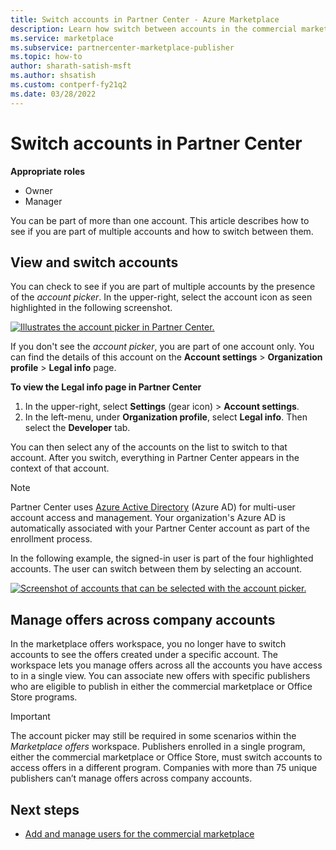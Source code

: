 ```yaml
---
title: Switch accounts in Partner Center - Azure Marketplace
description: Learn how switch between accounts in the commercial marketplace program of Partner Center.
ms.service: marketplace
ms.subservice: partnercenter-marketplace-publisher
ms.topic: how-to
author: sharath-satish-msft
ms.author: shsatish
ms.custom: contperf-fy21q2
ms.date: 03/28/2022
---
```


# Switch accounts in Partner Center

**Appropriate roles**

- Owner
- Manager

You can be part of more than one account. This article describes how to see if you are part of multiple accounts and how to switch between them.

## View and switch accounts

You can check to see if you are part of multiple accounts by the presence of the _account picker_. In the upper-right, select the account icon as seen highlighted in the following screenshot.

[ ![Illustrates the account picker in Partner Center.](./media/manage-accounts/account-picker-workspaces.png) ](./media/manage-accounts/account-picker-workspaces.png#lightbox)

If you don't see the *account picker*, you are part of one account only. You can find the details of this account on the **Account settings** > **Organization profile** > **Legal info** page.

**To view the Legal info page in Partner Center**

1. In the upper-right, select **Settings** (gear icon) > **Account settings**.
1. In the left-menu, under **Organization profile**, select **Legal info**. Then select the **Developer** tab.

You can then select any of the accounts on the list to switch to that account. After you switch, everything in Partner Center appears in the context of that account.

> [!NOTE]
> Partner Center uses [Azure Active Directory](../active-directory/fundamentals/active-directory-whatis.md) (Azure AD) for multi-user account access and management. Your organization's Azure AD is automatically associated with your Partner Center account as part of the enrollment process.

In the following example, the signed-in user is part of the four highlighted accounts. The user can switch between them by selecting an account.

[ ![Screenshot of accounts that can be selected with the account picker.](./media/manage-accounts/account-picker-two-workspaces.png) ](./media/manage-accounts/account-picker-two-workspaces.png#lightbox)

## Manage offers across company accounts

In the marketplace offers workspace, you no longer have to switch accounts to see the offers created under a specific account. The workspace lets you manage offers across all the accounts you have access to in a single view. You can associate new offers with specific publishers who are eligible to publish in either the commercial marketplace or Office Store programs.

> [!IMPORTANT]
> The account picker may still be required in some scenarios within the _Marketplace offers_ workspace. Publishers enrolled in a single program, either the commercial marketplace or Office Store, must switch accounts to access offers in a different program. Companies with more than 75 unique publishers can’t manage offers across company accounts.

## Next steps

- [Add and manage users for the commercial marketplace](add-manage-users.md)
